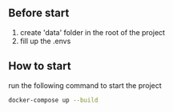 ## Before start

1. create 'data' folder in the root of the project
2. fill up the .envs

## How to start
run the following command to start the project
```bash
docker-compose up --build
```